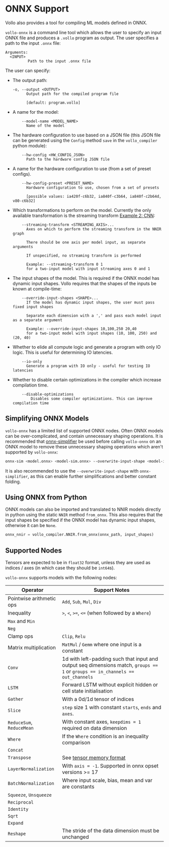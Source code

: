 # ONNX Support

Vollo also provides a tool for compiling ML models defined in ONNX.

`vollo-onnx` is a command line tool which allows the user to specify an input ONNX file and produces a `.vollo` program as output. The user specifies a path to the input `.onnx` file:

```text
Arguments:
  <INPUT>
          Path to the input .onnx file
```

The user can specify:

- The output path:

  ```text
  -o, --output <OUTPUT>
        Output path for the compiled program file

        [default: program.vollo]
  ```

- A name for the model:

  ```text
      --model-name <MODEL_NAME>
        Name of the model
  ```

- The hardware configuration to use based on a JSON file (this JSON file can be generated using the `Config` method `save` in the `vollo_compiler` python module):

  ```text
      --hw-config <HW_CONFIG_JSON>
        Path to the hardware config JSON file
  ```

- A name for the hardware configuration to use (from a set of preset configs).

  ```text
      --hw-config-preset <PRESET_NAME>
        Hardware configuration to use, chosen from a set of presets

        [possible values: ia420f-c6b32, ia840f-c3b64, ia840f-c2b64d, v80-c6b32]
  ```

- Which transformations to perform on the model. Currently the only available transformation is the streaming transform [Example 2: CNN](example-2-cnn.md):

  ```text
      --streaming-transform <STREAMING_AXIS>...
        Axes on which to perform the streaming transform in the NNIR graph

        There should be one axis per model input, as separate arguments

        If unspecified, no streaming transform is performed

        Example: --streaming-transform 0 1
        for a two-input model with input streaming axes 0 and 1
  ```

- The input shapes of the model. This is required if the ONNX model has dynamic input shapes. Vollo requires that the shapes of the inputs be known at compile-time:

  ```text
      --override-input-shapes <SHAPE>...
        If the model has dynamic input shapes, the user must pass fixed input shapes

        Separate each dimension with a ',' and pass each model input as a separate argument

        Example: --override-input-shapes 10,100,250 20,40
        for a two-input model with input shapes (10, 100, 250) and (20, 40)
  ```

- Whether to elide all compute logic and generate a program with only IO logic. This is useful for determining IO latencies.

  ```text
      --io-only
        Generate a program with IO only - useful for testing IO latencies
  ```

- Whether to disable certain optimizations in the compiler which increase compilation time.

  ```text
      --disable-optimizations
          Disables some compiler optimizations. This can improve compilation time
  ```

## Simplifying ONNX Models

`vollo-onnx` has a limited list of supported ONNX nodes. Often ONNX models can be over-complicated, and contain unnecessary shaping operations. It is recommended that [onnx-simplifier](https://github.com/daquexian/onnx-simplifier) be used before calling `vollo-onnx` on an ONNX model to remove these unnecessary shaping operations which aren't supported by `vollo-onnx`:

```sh
onnx-sim <model.onnx> <model-sim.onnx> --overwrite-input-shape <model-input-shape>
```

It is also recommended to use the `--overwrite-input-shape` with `onnx-simplifier`, as this can enable further simplifications and better constant folding.

## Using ONNX from Python

ONNX models can also be imported and translated to NNIR models directly in python using the static `NNIR` method `from_onnx`. This also requires that the input shapes be specified if the ONNX model has dynamic input shapes, otherwise it can be `None`.

```python
onnx_nnir = vollo_compiler.NNIR.from_onnx(onnx_path, input_shapes)
```

## Supported Nodes

Tensors are expected to be in `float32` format, unless they are used as indices / axes (in which case they should be `int64`s).

`vollo-onnx` supports models with the following nodes:

| Operator                  | Support Notes                                                                                                                  |
| ------------------------- | ------------------------------------------------------------------------------------------------------------------------------ |
| Pointwise arithmetic ops  | `Add`, `Sub`, `Mul`, `Div`                                                                                                     |
| Inequality                | `>`, `<`, `>=`, `<=` (when followed by a `Where`)                                                                              |
| `Max` and `Min`           |                                                                                                                                |
| `Neg`                     |                                                                                                                                |
| Clamp ops                 | `Clip`, `Relu`                                                                                                                 |
| Matrix multiplication     | `MatMul` / `Gemm` where one input is a constant                                                                                |
| `Conv`                    | 1d with left-padding such that input and output seq dimensions match, `groups == 1` or `groups == in_channels == out_channels` |
| `LSTM`                    | Forward LSTM without explicit hidden or cell state initialisation                                                              |
| `Gather`                  | With a 0d/1d tensor of indices                                                                                                 |
| `Slice`                   | `step` size 1 with constant `starts`, `ends` and `axes`.                                                                       |
| `ReduceSum`, `ReduceMean` | With constant axes, `keepdims = 1` required on data dimension                                                                  |
| `Where`                   | If the `Where` condition is an inequality comparison                                                                           |
| `Concat`                  |                                                                                                                                |
| `Transpose`               | See [tensor memory format](supported-models.md#tensor-memory-format)                                                           |
| `LayerNormalization`      | With `axis = -1`. Supported in onnx opset versions >= 17                                                                       |
| `BatchNormalization`      | Where input scale, bias, mean and var are constants                                                                            |
| `Squeeze`, `Unsqueeze`    |                                                                                                                                |
| `Reciprocal`              |                                                                                                                                |
| `Identity`                |                                                                                                                                |
| `Sqrt`                    |                                                                                                                                |
| `Expand`                  |                                                                                                                                |
| `Reshape`                 | The stride of the data dimension must be unchanged                                                                             |
